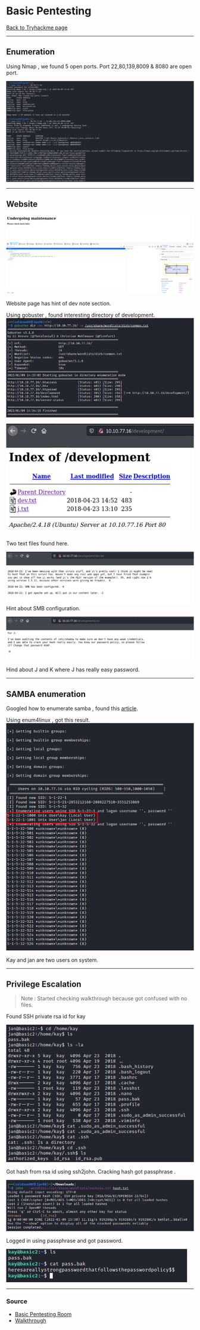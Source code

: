 # Basic Pentesting
[Back to Tryhackme page](../index.md)
- --
## Enumeration 
Using Nmap , we found 5 open ports.
Port 22,80,139,8009 & 8080 are open port.

![nmap result](nmap%20result.png)

- --
## Website
![website](website.png)

Website page has hint of dev note section.

Using gobuster , found interesting directory of development.
![gobuster](gobuster.png)

![development](development.png)

Two text files found here.

![dev](dev.png)
Hint about SMB configuration.

![j](j.png)

Hind about J and K where J has really easy password.
- --
## SAMBA enumeration
Googled how to enumerate samba , found this [article](https://allabouttesting.org/samba-enumeration-for-penetration-testing-short-tutorial/).

Using enum4linux , got this result.
![enum4linux](enum4linux.png)

Kay and jan are two users on system.
- --
## Privilege Escalation
> Note : Started checking walkthrough because got confused with no files.

Found SSH private rsa id for kay

![rsa_id](rsa_id.png)

Got hash from rsa id using ssh2john.
Cracking hash got passphrase .

![kay rsa key cracking](kay%20rsa%20key%20cracking.png)

Logged in using passphrase and got password.

![password](password.png)
- --
### Source
- [Basic Pentesting Room](https://tryhackme.com/room/basicpentestingjt)
- [Walkthrough](https://clearinfosec.com/basic-pentesting-walkthrough-tryhackme/)

